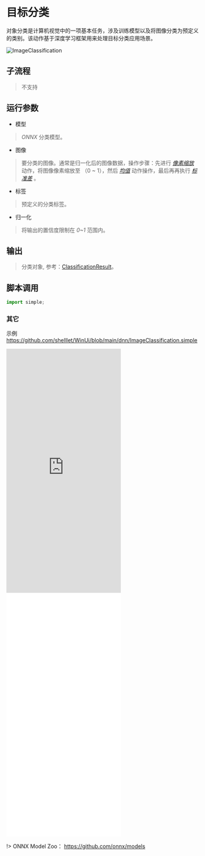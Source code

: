 # 目标分类 
对象分类是计算机视觉中的一项基本任务，涉及训练模型以及将图像分类为预定义的类别。该动作基于深度学习框架用来处理目标分类应用场景。

![ImageClassification](./images/01.png ':size=90%')

## 子流程
> 不支持


## 运行参数

* 模型
> *ONNX* 分类模型。
* 图像
>   要分类的图像。通常是归一化后的图像数据，操作步骤：先进行 [*像素缩放*](./actions/image/ImageNormalize.md) 动作，将图像像素缩放至 （0 ~ 1），然后 [*均值*](./actions/image/ImageMean.md) 动作操作，最后再再执行 [*标准差*](./actions/image/ImageStd.md) 。
* 标签
> 预定义的分类标签。

* 归一化
> 将输出的置信度限制在 *0~1* 范围内。

## 输出

> 分类对象, 参考：[ClassificationResult](./types/ClassificationResult.md)。    


## 脚本调用

```python
import simple;

```

### 其它

示例 https://github.com/shelllet/WinUi/blob/main/dnn/ImageClassification.simple


<iframe type="text/html" height="640px" src="https://www.youtube.com/embed/VzygdUOIKns" frameborder="0"></iframe>

<iframe src="//player.bilibili.com/player.html?bvid=BV1ju411F7GA&page=1&autoplay=0" height='640px' scrolling="no" frameborder="no" framespacing="0" allowfullscreen="true"></iframe>


!> ONNX Model Zoo： https://github.com/onnx/models
